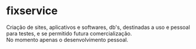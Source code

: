 # fixservice
Criação de sites, aplicativos e softwares, db's, destinadas a uso e pessoal para testes, e se permitido futura comercialização.  
No momento apenas o desenvolvimento pessoal. 


